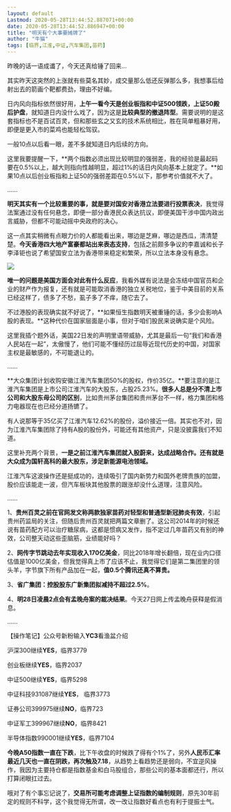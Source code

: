 ```yaml
---
layout: default
Lastmod: 2020-05-28T13:44:52.887071+00:00
date: 2020-05-28T13:44:52.886947+00:00
title: "明天有个大事要摊牌了"
author: "牛猫"
tags: [临界,江淮,中证,汽车集团,苗药]
---
```


昨晚的话一语成谶了，今天还真给锤了回来...  

其实昨天这突然的上涨就有些莫名其妙，成交量那么低还反弹那么多，我想事后给射出去的箭画个靶都费劲，理由不好编。

日内风向指标依然很好用，**上午一看今天是创业板指和中证500领跌，上证50殿后护盘**，就知道日内没什么戏了，因为这是**比较典型的撤退阵型**。需要说明的是这套指标也不是百试百灵，但和那些玄之又玄的技术系统相比，胜在简单粗暴好用，即便是更入市的菜鸡也能轻松驾驭。  

一般10点以后看一眼，差不多就知道日内后续的方向。  

这里我要提醒一下，**两个指数必须出现比较明显的强弱差，我的经验是最起码要在0.5%以上，越大则指向性越明显，超过1%的话日内风向基本上就定了。**如果10点以后创业板指和上证50的强弱差距在0.5%以下，那参考价值就不大了。  

……  

**明天其实有一个比较重要的事，就是要对国安对香港立法要进行投票表决**，我觉得法案通过没有任何悬念，即便一部分香港民众表达抗议，即便美国干涉中国内政出言威胁，但都不可能动摇中央政府的决心。

这一点其实稍微有点眼力价的人都能看出来，哪边是芝麻，哪边是西瓜，清清楚楚。**今天香港四大地产富豪都站出来表态支持**，包括之前颇多争议的李嘉诚和长子李泽钜也说了希望国安立法为香港带来稳定和繁荣，所以立法本身没有悬念。

![](https://images.weserv.nl/?url=https%3A//mmbiz.qpic.cn/mmbiz_png/NUnibBdYwCWgysaHIvRtKRrz0QPz9cFqpGN24UzXd7ZKVCq8wsMEjTNplhUZdlbE9yys6uzHIQQ9kTxW9UDRIMw/640%3Fwx_fmt%3Dpng)

**唯一的问题是美国方面会对此有什么反应**，我看外媒有说法是会冻结中国官员和企业的财产作为报复，还有就是可能取消香港的独立关税地位，鉴于中美目前的关系已经这样了，债多了不愁，虱子多了不痒，随它去了。  

不过港股的表现确实就不好说了，**如果恒生指数明天被重锤的话，多少会影响A股的表现。**这种代价在国家层面是小事，但对于咱们股民来说确实是个风险。

这里我插个题外话，美国22日发的声明里语带威胁，尤其是最后一句“我们和香港人民站在一起”，太傲慢了，他们可能不懂经历过屈辱近现代历史的中国，对国家主权是最敏感的，不可能退让的。  

……

**大众集团计划收购安徽江淮汽车集团50%的股权，作价35亿。**要注意的是江淮汽车集团是上市公司江淮汽车的大股东，占股25.23%。**很多人总是分不清上市公司和大股东母公司的区别**，比如贵州茅台集团和贵州茅台不一样，格力集团和格力电器现在也已经分道扬镳了。  

有人说那等于35亿买了江淮汽车12.62%的股份，溢价接近一倍。其实也不对，因为江淮汽车集团除了持有A股的股份外，可能还有其他资产，只是没披露我们不知道。  

这里补充两个背景，**一是之前江淮汽车集团就入股蔚来，达成战略合作。还有就是大众成为国轩高科的最大股东，涉足新能源电池领域。**  

江淮汽车这波操作还是挺成功的，连续吸引了国内新势力和国外老牌贵族的加盟，股价应该能走一波，但汽车板块其他股票的跟涨却没什么道理，注意风险。

……

1、**贵州百灵之前在官网发文称两款独家苗药对轻型和普通型新冠肺炎有效**，引起贵州药监局的关注，但随后贵州百灵就把两篇文章删了。这公司2014年的时候还说有苗药配方可以治疗糖尿病，这都是惯病又发作，指不定过几年苗药又有别的神效，公司整天动这些歪脑筋，业绩能好吗？  

2、**网传字节跳动去年实现收入170亿美金**，同比2018年增长翻倍，现在业内口径估值是1000亿美金，但我觉得真上市了应该不止，我觉得它们是第二集团里的领头羊，字节旗下所有产品加在一起，**值0.5个腾讯还真不算贵。**

3、**省广集团：控股股东广新集团拟减持不超过2.5%**。

4、**明28日凌晨2点会有孟晚舟案的裁决结果**。今天27日网上传孟晚舟获释是假消息。

……

【操作笔记】公众号新粉输入**YC3**看渔盆介绍  

沪深300继续****YES****，临界3779

创业板继续**YES**，临界2037

中证500继续****YES****，临界5298

中证科技931087继续****YES****， 临界3773

证券公司399975继续**NO**，临界723

中证军工399967继续****NO****，临界8421

半导体指数990001继续****YES****，临界7104

**今晚A50指数一直在下跌**，比下午收盘的时候跌了得有个1%了，另外**人民币汇率最近几天也一直在阴跌，再次触及7.18**，从趋势上看趋势还是弱向，不宜逆风操作，我因为主要持仓都是指数基金和白马股组合，那些公司的基本面都还行，所以打算闭眼扛过去。  

哦对了有个事忘记说了，**交易所可能考虑调整上证指数的编制规则**，原先30年前定的规则不科学，这个我觉得无所谓，改一改让指数好看点也有利于提振士气。

